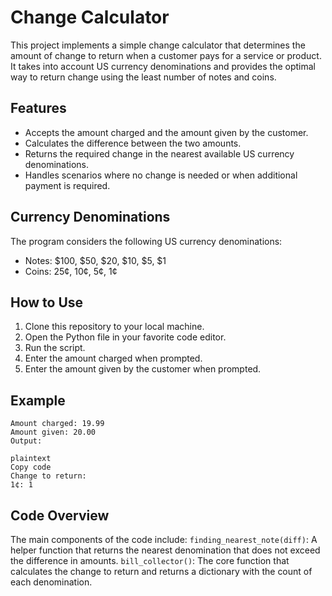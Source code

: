# Change Calculator

This project implements a simple change calculator that determines the amount of change to return when a customer pays for a service or product. It takes into account US currency denominations and provides the optimal way to return change using the least number of notes and coins.

## Features

- Accepts the amount charged and the amount given by the customer.
- Calculates the difference between the two amounts.
- Returns the required change in the nearest available US currency denominations.
- Handles scenarios where no change is needed or when additional payment is required.

## Currency Denominations

The program considers the following US currency denominations:

- Notes: $100, $50, $20, $10, $5, $1
- Coins: 25¢, 10¢, 5¢, 1¢

## How to Use

1. Clone this repository to your local machine.
2. Open the Python file in your favorite code editor.
3. Run the script.
4. Enter the amount charged when prompted.
5. Enter the amount given by the customer when prompted.

## Example

```plaintext
Amount charged: 19.99
Amount given: 20.00
Output:

plaintext
Copy code
Change to return:
1¢: 1
```
## Code Overview

The main components of the code include:
```finding_nearest_note(diff)```: A helper function that returns the nearest denomination that does not exceed the difference in amounts.
```bill_collector()```: The core function that calculates the change to return and returns a dictionary with the count of each denomination.
